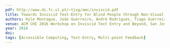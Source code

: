 ```yaml
---
pdf: http://www.di.fc.ul.pt/~tjvg/amc/inviscid.pdf
title: Towards Inviscid Text-Entry for Blind People through Non-Visual Word Prediction Interfaces
authors: Kyle Montague, João Guerreiro, André Rodrigues, Tiago Guerreiro, Hugo Nicolau, Daniel Gonçalves
venue: ACM CHI 2016 Workshop on Inviscid Text Entry and Beyond, San Jose, USA, April, 2016
year: 2016
doi: 
tags: [Accessible Computing, Text-Entry, Multi-point Feedback]
---
```

